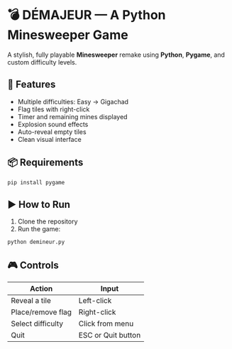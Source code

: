 # 💣 DÉMAJEUR — A Python Minesweeper Game

A stylish, fully playable **Minesweeper** remake using **Python**, **Pygame**, and custom difficulty levels.

## 🧩 Features

- Multiple difficulties: Easy → Gigachad
- Flag tiles with right-click
- Timer and remaining mines displayed
- Explosion sound effects
- Auto-reveal empty tiles
- Clean visual interface

## 📦 Requirements

```bash
pip install pygame
```

## ▶️ How to Run

1. Clone the repository
2. Run the game:
```bash
python demineur.py
```

## 🎮 Controls

| Action            | Input              |
|-------------------|--------------------|
| Reveal a tile     | Left-click         |
| Place/remove flag | Right-click        |
| Select difficulty | Click from menu    |
| Quit              | ESC or Quit button |
